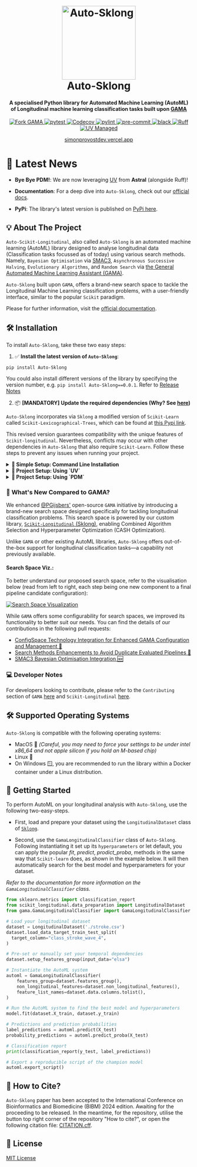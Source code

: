 <!--suppress HtmlDeprecatedAttribute -->
<div align="center">
   <p align="center">
   <h1 align="center">
      <br>
      <a href="https://i.imgur.com/Qu8fIfA.png">
         <img src="https://i.imgur.com/Qu8fIfA.png" alt="Auto-Sklong" width="200">
      </a>
      <br>
      Auto-Sklong
      <br>
   </h1>
   <h4 align="center">
      A specialised Python library for Automated Machine Learning (AutoML) 
      of Longitudinal machine learning classification tasks built upon 
      <a href="https://github.com/openml-labs/gama">GAMA</a>
   </h4>
</div>

<div align="center">

<!-- All badges in a row -->
<a href="https://github.com/openml-labs/gama">
   <img src="https://img.shields.io/badge/Fork-GAMA-green?labelColor=Purple&style=for-the-badge"
        alt="Fork GAMA" />
</a>
<a href="https://pytest.org/">
   <img alt="pytest" src="https://img.shields.io/badge/pytest-passing-green?style=for-the-badge&logo=pytest">
</a>
<a href="https://codecov.io/gh/Scikit-Longitudinal/Scikit-Longitudinal">
   <img alt="Codecov" src="https://img.shields.io/badge/coverage-76%25-brightgreen.svg?style=for-the-badge&logo=appveyor">
</a>
<a href="https://www.pylint.org/">
   <img alt="pylint" src="https://img.shields.io/badge/pylint-checked-blue?style=for-the-badge&logo=python">
</a>
<a href="https://pre-commit.com/">
   <img alt="pre-commit" src="https://img.shields.io/badge/pre--commit-checked-blue?style=for-the-badge&logo=python">
</a>
<a href="https://github.com/psf/black">
   <img alt="black" src="https://img.shields.io/badge/black-formatted-black?style=for-the-badge&logo=python">
</a>
<a href="https://github.com/astral-sh/ruff">
   <img alt="Ruff" src="https://img.shields.io/badge/Linter-Ruff-brightgreen?style=for-the-badge">
</a>
<a href="https://github.com/astral-sh/uv">
   <img alt="UV Managed" src="https://img.shields.io/endpoint?url=https://raw.githubusercontent.com/astral-sh/uv/main/assets/badge/v0.json">
</a>

[simonprovostdev.vercel.app](https://simonprovostdev.vercel.app/)

</div>

# 📰 Latest News 

- **Bye Bye PDM!**: We are now leveraging 
  [UV](https://docs.astral.sh/uv/) from **Astral** (alongside Ruff)!

- **Documentation**: For a deep dive into `Auto-Sklong`, check out our 
  [official docs](https://simonprovost.github.io/Auto-Sklong/).

- **PyPi**: The library's latest version is published on [PyPi here](https://pypi.org/project/Auto-Sklong/).


## <a id="about-the-project"></a>💡 About The Project

`Auto-Scikit-Longitudinal`, also called `Auto-Sklong` is an automated machine learning (AutoML) library designed to analyse
longitudinal data (Classification tasks focussed as of today) using various search methods. Namely,
`Bayesian Optimisation` via [SMAC3](https://github.com/automl/SMAC3), `Asynchronous Successive Halving`, 
`Evolutionary Algorithms`, and `Random Search` 
via [the General Automated Machine Learning Assistant (GAMA)](https://github.com/openml-labs/gama).

`Auto-Sklong` built upon `GAMA`, offers a brand-new search space to tackle the Longitudinal Machine Learning classification problems,
with a user-friendly interface, similar to the popular `Scikit` paradigm.

Please for further information, visit the [official documentation](https://simonprovost.github.io/scikit-longitudinal/).

## <a id="installation"></a>🛠️ Installation

To install `Auto-Sklong`, take these two easy steps:

1. ✅ **Install the latest version of `Auto-Sklong`**:

```shell
pip install Auto-Sklong
```
You could also install different versions of the library by specifying the version number, 
e.g. `pip install Auto-Sklong==0.0.1`. 
Refer to [Release Notes](https://github.com/simonprovost/auto-sklong/releases)

2. 📦 **[MANDATORY] Update the required dependencies (Why? See [here](https://github.com/pdm-project/pdm/issues/1316#issuecomment-2106457708))**

`Auto-Sklong` incorporates via `Sklong` a modified version of `Scikit-Learn` called `Scikit-Lexicographical-Trees`, 
which can be found at [this Pypi link](https://pypi.org/project/scikit-lexicographical-trees/).

This revised version guarantees compatibility with the unique features of `Scikit-longitudinal`. 
Nevertheless, conflicts may occur with other dependencies in `Auto-Sklong` that also require `Scikit-Learn`. 
Follow these steps to prevent any issues when running your project.

<details>
<summary><strong>🫵 Simple Setup: Command Line Installation</strong></summary>

Say you want to try `Auto-Sklong` in a very simple environment. Such as without a proper `project.toml` file (`Poetry`, `PDM`, etc).
Run the following command:

```shell
pip uninstall scikit-learn scikit-lexicographical-trees && pip install scikit-lexicographical-trees
```
</details>

<details>
<summary><strong>🫵 Project Setup: Using `UV`</strong></summary>

Imagine you are managing your project with **UV**, a powerful and flexible project management tool. Below is an example configuration for integrating **UV** in your `pyproject.toml` file.

To ensure smooth operation and avoid dependency conflicts, you can override specific dependencies like `Scikit-Learn`. Add the following configuration to your `pyproject.toml`:

```toml
[tool.uv]
package = true
override-dependencies = [
    "scikit-learn ; sys_platform == 'never'",
]
```

This setup ensures that UV will manage your project’s dependencies efficiently, while avoiding conflicts with Scikit-Learn.

</details>

<details>
<summary><strong>🫵 Project Setup: Using `PDM`</strong></summary>

Imagine you have a project being managed by `PDM`, or any other package manager. The example below demonstrates `PDM`. 
Nevertheless, the process is similar for `Poetry`.

Therefore, to prevent dependency conflicts, you can exclude `Scikit-Learn` by adding the provided configuration 
to your `pyproject.toml` file.

```toml
[tool.pdm.resolution]
excludes = ["scikit-learn"]
```

*This exclusion ensures Scikit-Lexicographical-Trees (used as `Scikit-learn`) is used seamlessly within your project.*
</details>

### 🚀 **What's New Compared to GAMA?**

We enhanced [@PGijsbers'](https://github.com/PGijsbers) open-source `GAMA` initiative by introducing a brand-new search space designed specifically for tackling longitudinal classification problems. This search space is powered by our custom library, [`Scikit-Longitudinal` (Sklong)](https://github.com/simonprovost/scikit-longitudinal), enabling Combined Algorithm Selection and Hyperparameter Optimization (CASH Optimization).

Unlike `GAMA` or other existing AutoML libraries, `Auto-Sklong` offers out-of-the-box support for 
longitudinal classification tasks—a capability not previously available. 

#### Search Space Viz.:
To better understand our proposed search space, refer to the visualisation below (read from left to right, each step being one new component to a final pipeline candidate configuration):

[![Search Space Visualization](https://i.imgur.com/advUOnU.png)](https://i.imgur.com/advUOnU.png)

While `GAMA` offers some configurability for search spaces, we improved its functionality to better suit our needs. You can find the details of our contributions in the following pull requests:
- [ConfigSpace Technology Integration for Enhanced GAMA Configuration and Management 🥇](https://github.com/openml-labs/gama/pull/210)
- [Search Methods Enhancements to Avoid Duplicate Evaluated Pipelines 🥈](https://github.com/openml-labs/gama/pull/211)
- [SMAC3 Bayesian Optimisation Integration 🆕](https://github.com/openml-labs/gama/pull/212)

### 💻 Developer Notes

For developers looking to contribute, please refer to the `Contributing` section of `GAMA` [here](https://openml-labs.github.io/gama/master/contributing/index.html)
and `Scikit-Longitudinal` [here](https://simonprovost.github.io/scikit-longitudinal/contribution/).

## <a id="Supported-Operating-Systems"></a>🛠️ Supported Operating Systems

`Auto-Sklong` is compatible with the following operating systems:

- MacOS  _(Careful, you may need to force your settings to be under intel x86_64 and not apple silicon if you hold an M-based chip)_
- Linux 🐧
- On Windows 🪟, you are recommended to run the library within a Docker container under a Linux distribution.

## <a id="how-to-use"></a></a>🚀 Getting Started

To perform AutoML on your longitudinal analysis with `Auto-Sklong`, use the following two-easy-steps.

- First, load and prepare  your dataset using the `LongitudinalDataset` class of 
[`Sklong`](https://simonprovost.github.io/scikit-longitudinal/).

- Second, use the `GamaLongitudinalClassifier` class of `Auto-Sklong`. 
Following instantiating it set up its `hyperparameters` or let default, you can apply the popular 
_fit_, _predict_, _prodict_proba_, methods in the same way that `Scikit-learn` 
does, as shown in the example below. It will then automatically search for the best model and hyperparameters for your dataset.

_Refer to the documentation for more information on the `GamaLongitudinalClassifier` class._

``` py
from sklearn.metrics import classification_report
from scikit_longitudinal.data_preparation import LongitudinalDataset
from gama.GamaLongitudinalClassifier import GamaLongitudinalClassifier

# Load your longitudinal dataset
dataset = LongitudinalDataset('./stroke.csv')
dataset.load_data_target_train_test_split(
  target_column="class_stroke_wave_4",
)

# Pre-set or manually set your temporal dependencies 
dataset.setup_features_group(input_data="elsa")

# Instantiate the AutoML system
automl = GamaLongitudinalClassifier(
    features_group=dataset.features_group(),
    non_longitudinal_features=dataset.non_longitudinal_features(),
    feature_list_names=dataset.data.columns.tolist(),
)

# Run the AutoML system to find the best model and hyperparameters
model.fit(dataset.X_train, dataset.y_train)

# Predictions and prediction probabilities
label_predictions = automl.predict(X_test)
probability_predictions = automl.predict_proba(X_test)

# Classification report
print(classification_report(y_test, label_predictions))

# Export a reproducible script of the champion model
automl.export_script() 
```

## <a id="citation"></a>📝 How to Cite?

`Auto-Sklong` paper has been accepted to the International Conference on Bioinformatics and Biomedicine (BIBM) 2024 edition. Awaiting for the proceeding to be released.
In the meantime, for the repository, utilise the button top right corner of the
repository "How to cite?", or open the following citation file: [CITATION.cff](./CITATION.cff).

## <a id="license"></a>🔐 License

[MIT License](./LICENSE)